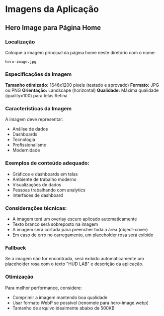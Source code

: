 # Imagens da Aplicação

## Hero Image para Página Home

### Localização

Coloque a imagem principal da página home neste diretório com o nome:

```
hero-image.jpg
```

### Especificações da Imagem

**Tamanho otimizado:** 1646x1200 pixels (testado e aprovado)
**Formato:** JPG ou PNG
**Orientação:** Landscape (horizontal)
**Qualidade:** Máxima qualidade (quality=100) para telas Retina

### Características da Imagem

A imagem deve representar:

- Análise de dados
- Dashboards
- Tecnologia
- Profissionalismo
- Modernidade

### Exemplos de conteúdo adequado:

- Gráficos e dashboards em telas
- Ambiente de trabalho moderno
- Visualizações de dados
- Pessoas trabalhando com analytics
- Interfaces de dashboard

### Considerações técnicas:

- A imagem terá um overlay escuro aplicado automaticamente
- Texto branco será sobreposto na imagem
- A imagem será cortada para preencher toda a área (object-cover)
- Em caso de erro no carregamento, um placeholder rosa será exibido

### Fallback

Se a imagem não for encontrada, será exibido automaticamente um placeholder rosa com o texto "HUD LAB" e descrição da aplicação.

### Otimização

Para melhor performance, considere:

- Comprimir a imagem mantendo boa qualidade
- Usar formato WebP se possível (renomeie para hero-image.webp)
- Tamanho de arquivo idealmente abaixo de 500KB

